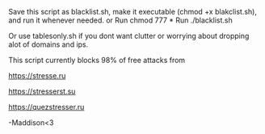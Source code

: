 Save this script as blacklist.sh, make it executable (chmod +x blakclist.sh), and run it whenever needed.
or
Run chmod 777 *
Run ./blacklist.sh

Or use tablesonly.sh if you dont want clutter or worrying about dropping alot of domains and ips.

This script currently blocks 98% of free attacks from


https://stresse.ru


https://stresserst.su


https://quezstresser.ru

-Maddison<3
